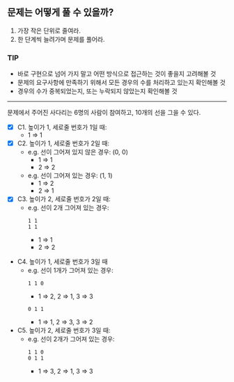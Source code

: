 ## 문제는 어떻게 풀 수 있을까?

1. 가장 작은 단위로 줄여라.
2. 한 단계씩 늘려가며 문제를 풀어라.

### TIP

- 바로 구현으로 넘어 가지 말고 어떤 방식으로 접근하는 것이 좋을지 고려해볼 것
- 문제의 요구사항에 만족하기 위해서 모든 경우의 수를 처리하고 있는지 확인해볼 것
- 경우의 수가 중복되었는지, 또는 누락되지 않았는지 확인해볼 것

---
문제에서 주어진 사다리는 6명의 사람이 참여하고, 10개의 선을 그을 수 있다.

- [X] C1. 높이가 1, 세로줄 번호가 1일 때:
  - 1 => 1
- [X] C2. 높이가 1, 세로줄 번호가 2일 때:
  - e.g. 선이 그어져 있지 않은 경우: (0, 0)
    - 1 => 1
    - 2 => 2
  - e.g. 선이 그어져 있는 경우: (1, 1)
    - 1 => 2
    - 2 => 1 
- [X] C3. 높이가 2, 세로줄 번호가 2일 때:
  - e.g. 선이 2개 그어져 있는 경우:
    ```
    1 1 
    1 1
    ```
    - 1 => 1
    - 2 => 2
- C4. 높이가 1, 세로줄 번호가 3일 때
  - e.g. 선이 1개가 그어져 있는 경우:
    ```
    1 1 0
    ```
    - 1 => 2, 2 => 1, 3 => 3
    ```
    0 1 1
    ```
    - 1 => 1, 2 => 3, 3 => 2
- C5. 높이가 2, 세로줄 번호가 3일 때:
  - e.g. 선이 2개가 그어져 있는 경우:
    ```  
    1 1 0
    0 1 1
    ```
    - 1 => 3, 2 => 1, 3 => 3
